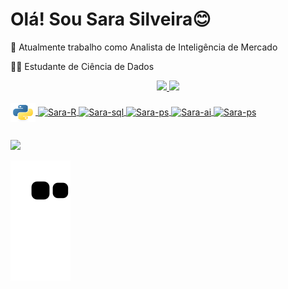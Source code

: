 #  Olá!  Sou Sara Silveira😊

💼 Atualmente trabalho como Analista de Inteligência de Mercado

👩‍🔬 Estudante de Ciência de Dados

<div align="center">
  <a href="https://github.com/SaraSilveira2020">
  <img height="140em" src="https://github-readme-stats.vercel.app/api?username=SaraSilveira2020&show_icons=true&theme=radical&include_all_commits=true&count_private=true"/>
  <img height="140em" src="https://github-readme-stats.vercel.app/api/top-langs/?username=SaraSilveira2020&layout=compact&langs_count=7&theme=radical"/>
</div>
<div style="display: inline_block"><br>
  <img align="center" alt="Sara-Python" height="30" width="40" src="https://raw.githubusercontent.com/devicons/devicon/master/icons/python/python-original.svg">
  <img align="center" alt="Sara-R" height="30" width="40" src="https://cdn.jsdelivr.net/gh/devicons/devicon/icons/rstudio/rstudio-original.svg">
  <img align="center" alt="Sara-sql" height="30" width="40" src="https://cdn.jsdelivr.net/gh/devicons/devicon/icons/postgresql/postgresql-plain-wordmark.svg">
  <img align="center" alt="Sara-ps" height="30" width="40" src="https://cdn.jsdelivr.net/gh/devicons/devicon/icons/pandas/pandas-original-wordmark.svg">
  <img align="center" alt="Sara-ai" height="30" width="40" src="https://cdn.jsdelivr.net/gh/devicons/devicon/icons/illustrator/illustrator-plain.svg">
  <img align="center" alt="Sara-ps" height="30" width="40" src="https://cdn.jsdelivr.net/gh/devicons/devicon/icons/photoshop/photoshop-plain.svg"
</div>
   
  ##
 
  <div> 
  
  <a href="https://www.linkedin.com/in/sara-silveira-706255165" target="_blank"><img src="https://img.shields.io/badge/-LinkedIn-%230077B5?style=for-the-badge&logo=linkedin&logoColor=white" target="_blank"></a> 
 
  ![Snake animation](https://github.com/rafaballerini/rafaballerini/blob/output/github-contribution-grid-snake.svg)
 
</div>
